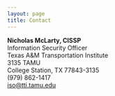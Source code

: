 ```yaml
---
layout: page
title: Contact
---
```


**Nicholas McLarty, CISSP**<br />
Information Security Officer<br />
Texas A&M Transportation Institute<br />
3135 TAMU<br />
College Station, TX 77843-3135<br />
(979) 862-1417<br />
[iso@tti.tamu.edu](mailto:iso@tti.tamu.edu)<br />
